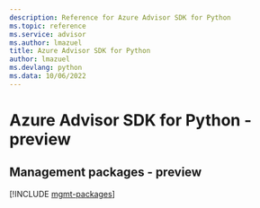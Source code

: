 ```yaml
---
description: Reference for Azure Advisor SDK for Python
ms.topic: reference
ms.service: advisor
ms.author: lmazuel
title: Azure Advisor SDK for Python
author: lmazuel
ms.devlang: python
ms.data: 10/06/2022
---
```

# Azure Advisor SDK for Python - preview

## Management packages - preview
[!INCLUDE [mgmt-packages](advisor-mgmt-index.md)]